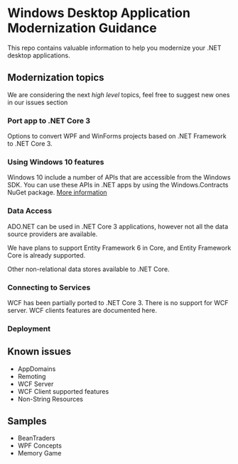 # Windows Desktop Application Modernization Guidance

This repo contains valuable information to help you modernize your .NET desktop applications. 

## Modernization topics

We are considering the next *high level* topics, feel free to suggest new ones in our issues section

### Port app to .NET Core 3

Options to convert WPF and WinForms projects based on .NET Framework to .NET Core 3.

### Using Windows 10 features

Windows 10 include a number of APIs that are accessible from the Windows SDK. You can use these APIs in .NET apps by using the Windows.Contracts NuGet package. [More information](/docs/win10apis/README.md) 

### Data Access

ADO.NET can be used in .NET Core 3 applications, however not all the data source providers are available. 

We have plans to support Entity Framework 6 in Core, and Entity Framework Core is already supported.

Other non-relational data stores available to .NET Core.

### Connecting to Services

WCF has been partially ported to .NET Core 3. There is no support for WCF server. WCF clients features are documented here.

### Deployment

## Known issues

- AppDomains
- Remoting
- WCF Server
- WCF Client supported features
- Non-String Resources


## Samples

- BeanTraders
- WPF Concepts
- Memory Game
